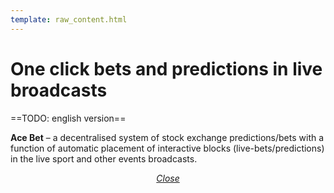 ```yaml
---
template: raw_content.html
---
```


# One click bets and predictions in live broadcasts

==TODO: english version==

**Ace Bet** – a decentralised system of stock exchange predictions/bets with a function of automatic placement of interactive blocks (live-bets/predictions) in the live sport and other events broadcasts. 

<p style="text-align: center">
    <em>
        <a class="md-button mdx-button--transparent-light close-popup-inner" href="#">
            Close
        </a>
    </em>
</p>
